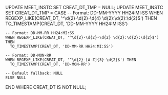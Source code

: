 UPDATE MEET_INSTC SET CREAT_DT_TMP = NULL;
UPDATE MEET_INSTC
SET CREAT_DT_TMP = 
  CASE 
    -- Format: DD-MM-YYYY HH24:MI:SS
    WHEN REGEXP_LIKE(CREAT_DT, '^\d{2}-\d{2}-\d{4} \d{2}:\d{2}:\d{2}$') THEN 
      TO_TIMESTAMP(CREAT_DT, 'DD-MM-YYYY HH24:MI:SS')

    -- Format: DD-MM-RR HH24:MI:SS
    WHEN REGEXP_LIKE(CREAT_DT, '^\d{2}-\d{2}-\d{2} \d{2}:\d{2}:\d{2}$') THEN 
      TO_TIMESTAMP(CREAT_DT, 'DD-MM-RR HH24:MI:SS')

    -- Format: DD-MON-RR
    WHEN REGEXP_LIKE(CREAT_DT, '^\d{2}-[A-Z]{3}-\d{2}$') THEN 
      TO_TIMESTAMP(CREAT_DT, 'DD-MON-RR')

    -- Default fallback: NULL
    ELSE NULL
  END
WHERE CREAT_DT IS NOT NULL;
